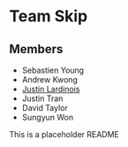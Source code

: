 Team Skip
=========

Members
-------
* Sebastien Young
* Andrew Kwong
* [Justin Lardinois](http://justinlardinois.com/)
* Justin Tran
* David Taylor
* Sungyun Won


This is a placeholder README


